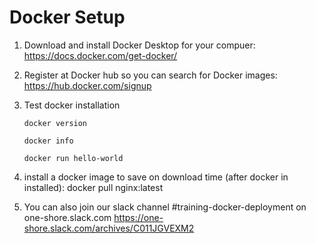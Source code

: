 Docker Setup
============

1. Download and install Docker Desktop for your compuer:
https://docs.docker.com/get-docker/

2. Register at Docker hub so you can search for Docker images:
https://hub.docker.com/signup

3. Test docker installation
	
	`docker version`

	`docker info`
	
	`docker run hello-world`

3. install a docker image to save on download time (after docker in installed):
docker pull nginx:latest

4. You can also join our slack channel #training-docker-deployment on one-shore.slack.com
https://one-shore.slack.com/archives/C011JGVEXM2